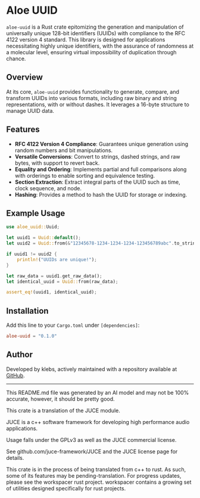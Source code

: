 # Aloe UUID

`aloe-uuid` is a Rust crate epitomizing the generation and manipulation of universally unique 128-bit identifiers (UUIDs) with compliance to the RFC 4122 version 4 standard. This library is designed for applications necessitating highly unique identifiers, with the assurance of randomness at a molecular level, ensuring virtual impossibility of duplication through chance.

## Overview

At its core, `aloe-uuid` provides functionality to generate, compare, and transform UUIDs into various formats, including raw binary and string representations, with or without dashes. It leverages a 16-byte structure to manage UUID data.

## Features

- **RFC 4122 Version 4 Compliance**: Guarantees unique generation using random numbers and bit manipulations.
- **Versatile Conversions**: Convert to strings, dashed strings, and raw bytes, with support to revert back.
- **Equality and Ordering**: Implements partial and full comparisons along with orderings to enable sorting and equivalence testing.
- **Section Extraction**: Extract integral parts of the UUID such as time, clock sequence, and node.
- **Hashing**: Provides a method to hash the UUID for storage or indexing.

## Example Usage

```rust
use aloe_uuid::Uuid;

let uuid1 = Uuid::default();
let uuid2 = Uuid::from(&"12345678-1234-1234-1234-123456789abc".to_string());

if uuid1 != uuid2 {
    println!("UUIDs are unique!");
}

let raw_data = uuid1.get_raw_data();
let identical_uuid = Uuid::from(raw_data);

assert_eq!(uuid1, identical_uuid);
```

## Installation

Add this line to your `Cargo.toml` under `[dependencies]`:

```toml
aloe-uuid = "0.1.0"
```

## Author

Developed by klebs, actively maintained with a repository available at [GitHub](https://github.com/klebs6/aloe-rs).

---

This README.md file was generated by an AI model and may not be 100% accurate, however, it should be pretty good.

This crate is a translation of the JUCE module.

JUCE is a c++ software framework for developing high performance audio applications.

Usage falls under the GPLv3 as well as the JUCE commercial license.

See github.com/juce-framework/JUCE and the JUCE license page for details.

This crate is in the process of being translated from c++ to rust. As such, some of its features may be pending-translation. For progress updates, please see the workspacer rust project. workspacer contains a growing set of utilities designed specifically for rust projects.
